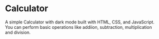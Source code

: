 # Calculator

A simple Calculator with dark mode built with HTML, CSS, and JavaScript.
You can perform basic operations like addiion, subtraction, multiplication and division.
